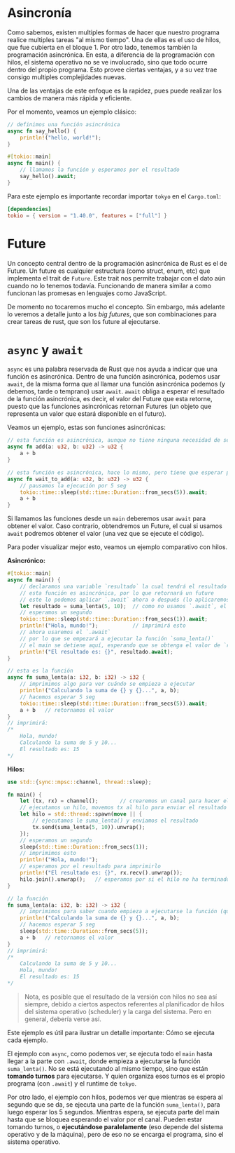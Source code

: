 # Asincronía
Como sabemos, existen multiples formas de hacer que nuestro programa realice multiples tareas "al mismo tiempo". Una de ellas es el uso de hilos, que fue cubierta en el bloque 1. Por otro lado, tenemos también la programación asincrónica. En esta, a diferencia de la programación con hilos, el sistema operativo no se ve involucrado, sino que todo ocurre dentro del propio programa. Esto provee ciertas ventajas, y a su vez trae consigo multiples complejidades nuevas.

Una de las ventajas de este enfoque es la rapidez, pues puede realizar los cambios de manera más rápida y eficiente.

Por el momento, veamos un ejemplo clásico:
```rust
// definimos una función asincrónica
async fn say_hello() {
    println!("hello, world!");
}

#[tokio::main]
async fn main() {
    // llamamos la función y esperamos por el resultado
    say_hello().await;
}
```

Para este ejemplo es importante recordar importar `tokyo` en el `Cargo.toml`:
```toml
[dependencies]
tokio = { version = "1.40.0", features = ["full"] }
```

# Future

Un concepto central dentro de la programación asincrónica de Rust es el de Future. Un future es cualquier estructura (como struct, enum, etc) que implementa el trait de `Future`. Este trait nos permite trabajar con el dato aún cuando no lo tenemos todavía. Funcionando de manera similar a como funcionan las promesas en lenguajes como JavaScript.

De momento no tocaremos mucho el concepto. Sin embargo, más adelante lo veremos a detalle junto a los _big futures_, que son combinaciones para crear tareas de rust, que son los future al ejecutarse. 

# `async` y `await`

`async` es una palabra reservada de Rust que nos ayuda a indicar que una función es asincrónica. Dentro de una función asincrónica, podemos usar `await`, de la misma forma que al llamar una función asincrónica podemos (y debemos, tarde o temprano) usar `await`. `await` obliga a esperar el resultado de la función asincrónica, es decir, el valor del Future que esta retorne, puesto que las funciones asincrónicas retornan Futures (un objeto que representa un valor que estará disponible en el futuro).

Veamos un ejemplo, estas son funciones asincrónicas:
```rust
// esta función es asincrónica, aunque no tiene ninguna necesidad de serlo
async fn add(a: u32, b: u32) -> u32 {
    a + b
}

// esta función es asincrónica, hace lo mismo, pero tiene que esperar para hacer la suma
async fn wait_to_add(a: u32, b: u32) -> u32 {
    // pausamos la ejecución por 5 seg
    tokio::time::sleep(std::time::Duration::from_secs(5)).await;
    a + b
}
```

Si llamamos las funciones desde un `main` deberemos usar `await` para obtener el valor. Caso contrario, obtendremos un Future, el cual si usamos `await` podremos obtener el valor (una vez que se ejecute el código).

Para poder visualizar mejor esto, veamos un ejemplo comparativo con hilos.

**Asincrónico:**

```rust
#[tokio::main] 
async fn main() {
    // declaramos una variable `resultado` la cual tendrá el resultado de la función suma_lenta()
    // esta función es asincrónica, por lo que retornará un future
    // este lo podemos aplicar `.await` ahora o después (lo aplicaremos después)
    let resultado = suma_lenta(5, 10);  // como no usamos `.await`, el programa sigue
    // esperamos un segundo
    tokio::time::sleep(std::time::Duration::from_secs(1)).await;
    println!("Hola, mundo!");           // imprimirá esto
    // ahora usaremos el `.await`
    // por lo que se empezará a ejecutar la función `suma_lenta()`
    // el main se detiene aquí, esperando que se obtenga el valor de `resultado`
    println!("El resultado es: {}", resultado.await);
}

// esta es la función 
async fn suma_lenta(a: i32, b: i32) -> i32 {
    // imprimimos algo para ver cuándo se empieza a ejecutar
    println!("Calculando la suma de {} y {}...", a, b);
    // hacemos esperar 5 seg
    tokio::time::sleep(std::time::Duration::from_secs(5)).await;
    a + b   // retornamos el valor
}
// imprimirá:
/*  
    Hola, mundo!
    Calculando la suma de 5 y 10...
    El resultado es: 15
*/
```

**Hilos:**

```rust
use std::{sync::mpsc::channel, thread::sleep};

fn main() {
    let (tx, rx) = channel();       // crearemos un canal para hacer el retorno
    // ejecutamos un hilo, movemos tx al hilo para enviar el resultado
    let hilo = std::thread::spawn(move || {
        // ejecutamos le suma_lenta() y enviamos el resultado
        tx.send(suma_lenta(5, 10)).unwrap();
    });
    // esperamos un segundo
    sleep(std::time::Duration::from_secs(1));
    // imprimimos esto
    println!("Hola, mundo!");
    // esperamos por el resultado para imprimirlo
    println!("El resultado es: {}", rx.recv().unwrap());
    hilo.join().unwrap();   // esperamos por si el hilo no ha terminado
}

// la función
fn suma_lenta(a: i32, b: i32) -> i32 {
    // imprimimos para saber cuando empieza a ejecutarse la función (que resulta ser todo el hilo)
    println!("Calculando la suma de {} y {}...", a, b);
    // hacemos esperar 5 seg
    sleep(std::time::Duration::from_secs(5));
    a + b   // retornamos el valor
}
// imprimirá:
/*
    Calculando la suma de 5 y 10...
    Hola, mundo!
    El resultado es: 15
*/
```

> Nota, es posible que el resultado de la versión con hilos no sea así siempre, debido a ciertos aspectos referentes al planificador de hilos del sistema operativo (scheduler) y la carga del sistema. Pero en general, debería verse así.

Este ejemplo es útil para ilustrar un detalle importante: Cómo se ejecuta cada ejemplo.

El ejemplo con `async`, como podemos ver, se ejecuta todo el `main` hasta llegar a la parte con `.await`, donde empieza a ejecutarse la función `suma_lenta()`. No se está ejecutando al mismo tiempo, sino que están **tomando turnos** para ejecutarse. Y quien organiza esos turnos es el propio programa (con `.await`) y el runtime de `tokyo`.

Por otro lado, el ejemplo con hilos, podemos ver que mientras se espera al segundo que se da, se ejecuta una parte de la función `suma_lenta()`, para luego esperar los 5 segundos. Mientras espera, se ejecuta parte del main hasta que se bloquea esperando el valor por el canal. Pueden estar tomando turnos, o **ejecutándose paralelamente** (eso depende del sistema operativo y de la máquina), pero de eso no se encarga el programa, sino el sistema operativo. 

<!-- TODO - Spawning tasks -->
